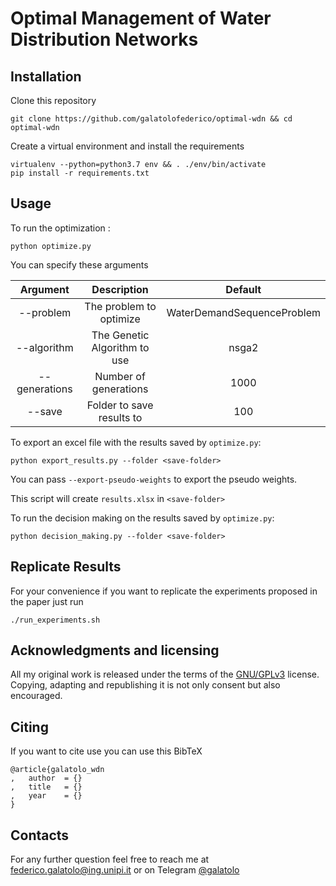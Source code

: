 # Optimal Management of Water Distribution Networks


## Installation

Clone this repository

```
git clone https://github.com/galatolofederico/optimal-wdn && cd optimal-wdn
```

Create a virtual environment and install the requirements

```
virtualenv --python=python3.7 env && . ./env/bin/activate
pip install -r requirements.txt
```

## Usage

To run the optimization :

```
python optimize.py
```

You can specify these arguments

|    Argument   |          Description         |           Default          |
|:-------------:|:----------------------------:|:--------------------------:|
|   --problem   |    The problem to optimize   | WaterDemandSequenceProblem |
|  --algorithm  | The Genetic Algorithm to use |            nsga2           |
| --generations |     Number of generations    |            1000            |
|     --save    |   Folder to save results to  |             100            |


To export an excel file with the results saved by `optimize.py`:

```
python export_results.py --folder <save-folder>
```

You can pass `--export-pseudo-weights` to export the pseudo weights.

This script will create `results.xlsx` in `<save-folder>`

To run the decision making on the results saved by `optimize.py`:

```
python decision_making.py --folder <save-folder>
```

## Replicate Results

For your convenience if you want to replicate the experiments proposed in the paper just run

```
./run_experiments.sh
```


## Acknowledgments and licensing

All my original work is released under the terms of the [GNU/GPLv3](https://choosealicense.com/licenses/gpl-3.0/) license. Copying, adapting and republishing it is not only consent but also encouraged. 

## Citing

If you want to cite use you can use this BibTeX

```
@article{galatolo_wdn
,	author	= {}
,	title	= {}
,	year	= {}
}
```

## Contacts

For any further question feel free to reach me at  [federico.galatolo@ing.unipi.it](mailto:federico.galatolo@ing.unipi.it) or on Telegram  [@galatolo](https://t.me/galatolo)
